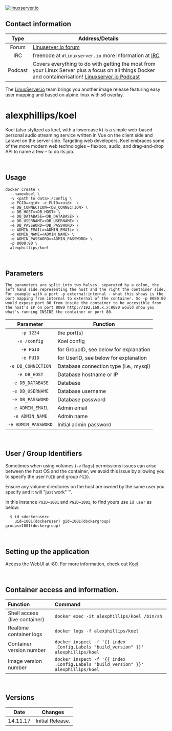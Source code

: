 [linuxserverurl]: https://linuxserver.io
[forumurl]: https://forum.linuxserver.io
[ircurl]: https://www.linuxserver.io/irc/
[podcasturl]: https://www.linuxserver.io/podcast/
[appurl]: www.example.com
[hub]: https://hub.docker.com/r/example/example/


[![linuxserver.io](https://raw.githubusercontent.com/linuxserver/docker-templates/master/linuxserver.io/img/linuxserver_medium.png?v=4&s=4000)][linuxserverurl]


## Contact information

| Type | Address/Details |
| :---: | --- |
| Forum | [Linuserver.io forum][forumurl] |
| IRC | freenode at `#linuxserver.io` more information at [IRC][ircurl] |
| Podcast | Covers everything to do with getting the most from your Linux Server plus a focus on all things Docker and containerisation! [Linuxserver.io Podcast][podcasturl] |


The [LinuxServer.io][linuxserverurl] team brings you another image release featuring easy user mapping and based on alpine linux with s6 overlay.

# alexphillips/koel

Koel (also stylized as koel, with a lowercase k) is a simple web-based personal audio streaming service written in Vue on the client side and Laravel on the server side. Targeting web developers, Koel embraces some of the more modern web technologies – flexbox, audio, and drag-and-drop API to name a few – to do its job.

&nbsp;

## Usage

```
docker create \
  --name=koel \
  -v <path to data>:/config \
  -e PGID=<gid> -e PUID=<uid>  \
  -e DB_CONNECTION=<DB_CONNECTION> \
  -e DB_HOST=<DB_HOST> \
  -e DB_DATABASE=<DB_DATABASE> \
  -e DB_USERNAME=<DB_USERNAME> \
  -e DB_PASSWORD=<DB_PASSWORD> \
  -e ADMIN_EMAIL=<ADMIN_EMAIL> \
  -e ADMIN_NAME=<ADMIN_NAME> \
  -e ADMIN_PASSWORD=<ADMIN_PASSWORD> \
  -p 8000:80 \
  alexphillips/koel
```

&nbsp;

## Parameters

`The parameters are split into two halves, separated by a colon, the left hand side representing the host and the right the container side.
For example with a port -p external:internal - what this shows is the port mapping from internal to external of the container.
So -p 8080:80 would expose port 80 from inside the container to be accessible from the host's IP on port 8080
http://192.168.x.x:8080 would show you what's running INSIDE the container on port 80.`

| Parameter | Function |
| :---: | --- |
| `-p 1234` | the port(s) |
| `-v /config` | Koel config |
| `-e PGID` | for GroupID, see below for explanation |
| `-e PUID` | for UserID, see below for explanation |
| `-e DB_CONNECTION` | Database connection type (i.e., mysql) |
| `-e DB_HOST` | Database hostname or IP |
| `-e DB_DATABASE` | Database |
| `-e DB_USERNAME` | Database username |
| `-e DB_PASSWORD` | Database password |
| `-e ADMIN_EMAIL` | Admin email |
| `-e ADMIN_NAME` | Admin name |
| `-e ADMIN_PASSWORD` | Initial admin password |

&nbsp;

## User / Group Identifiers

Sometimes when using volumes (`-v` flags) permissions issues can arise between the host OS and the container, we avoid this issue by allowing you to specify the user `PUID` and group `PGID`.

Ensure any volume directories on the host are owned by the same user you specify and it will "just work" &trade;.

In this instance `PUID=1001` and `PGID=1001`, to find yours use `id user` as below:

```
  $ id <dockeruser>
    uid=1001(dockeruser) gid=1001(dockergroup) groups=1001(dockergroup)
```

&nbsp;

## Setting up the application

Access the WebUI at <your-ip>:80. For more information, check out [Koel](https://github.com/phanan/koel).


&nbsp;

## Container access and information.

| Function | Command |
| :--- | :--- |
| Shell access (live container) | `docker exec -it alexphillips/koel /bin/sh` |
| Realtime container logs | `docker logs -f alexphillips/koel` |
| Container version number | `docker inspect -f '{{ index .Config.Labels "build_version" }}' alexphillips/koel` |
| Image version number |  `docker inspect -f '{{ index .Config.Labels "build_version" }}' alexphillips/koel` |

&nbsp;

## Versions

|  Date | Changes |
| :---: | --- |
| 14.11.17 |  Initial Release. |
